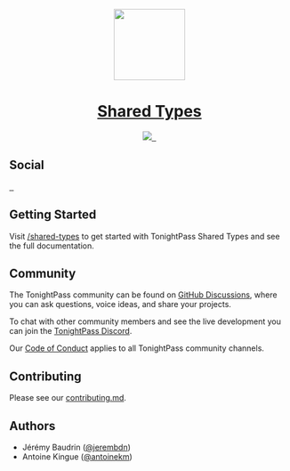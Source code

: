<p align="center">
  <a href="https://tonightpass.com">
      <picture>
        <source media="(prefers-color-scheme: dark)" srcset="https://tonightpass.com/static/images/logo/tonightpass.svg">
        <img src="https://tonightpass.com/static/images/logo/tonightpass.svg" height="128">
      </picture>
    <h1 align="center">
      Shared Types
    </h1>
  </a>
</p>

<p align="center">
  <a aria-label="onRuntime Studio" href="https://onruntime.com">
    <img src="https://img.shields.io/badge/MADE%20BY%20ONRUNTIME-fff.svg?style=for-the-badge&labelColor=000">
  </a>
  <a aria-label="NPM version" href="https://www.npmjs.com/package/@tonightpass/shared-types">
    <img alt="" src="https://img.shields.io/npm/v/@tonightpass/shared-types.svg?style=for-the-badge&labelColor=000000">
  </a>
  <a aria-label="License" href="https://github.com/tonightpass/shared-types/blob/master/LICENSE">
    <img alt="" src="https://img.shields.io/npm/l/next.svg?style=for-the-badge&labelColor=000000">
  </a>
</p>

<p>
  <h2>
    Social
  </h2>

  <a aria-label="Discord" href="https://discord.gg/VvvAkPqQ98">
    <img alt="" src="https://img.shields.io/discord/829290979092856833?label=Discord&style=for-the-badge&labelColor=000000&logo=discord&logoColor=white&logoWidth=20">
  </a>
  <a aria-label="LinkedIn" href="https://www.linkedin.com/company/tonightpass">
    <img alt="" src="https://img.shields.io/badge/LinkedIn-0e76a8.svg?style=for-the-badge&labelColor=000000&logo=linkedin&logoColor=white&logoWidth=20">
  </a>
  <a aria-label="Instagram" href="https://www.instagram/tonightpass">
    <img alt="" src="https://img.shields.io/badge/Instagram-C13584.svg?style=for-the-badge&labelColor=000000&logo=instagram&logoColor=white&logoWidth=20">
  </a>
</p>

## Getting Started

Visit <a aria-label="tonightpass shared-types" href="https://tonightpass.com/shared-types">/shared-types</a> to get started with TonightPass Shared Types and see the full documentation.

## Community

The TonightPass community can be found on [GitHub Discussions](https://github.com/tonightpass/discussions), where you can ask questions, voice ideas, and share your projects.

To chat with other community members and see the live development you can join the [TonightPass Discord](https://discord.gg/VvvAkPqQ98).

Our [Code of Conduct](https://github.com/tonightpass/shared-types/blob/master/CODE_OF_CONDUCT.md) applies to all TonightPass community channels.

## Contributing

Please see our [contributing.md](/CONTRIBUTING.md).

## Authors

- Jérémy Baudrin ([@jerembdn](https://github.com/jerembdn))
- Antoine Kingue ([@antoinekm](https://github.com/antoinekm))